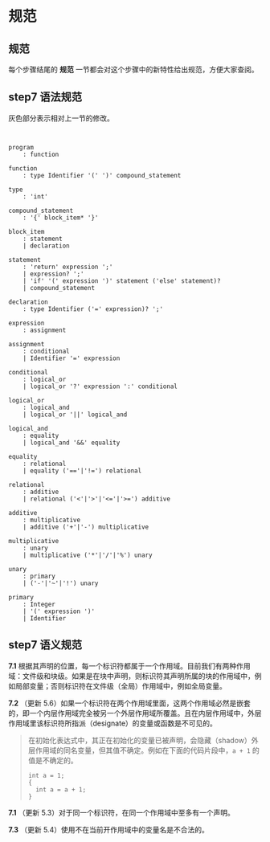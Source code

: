# 规范

## 规范

每个步骤结尾的 **规范** 一节都会对这个步骤中的新特性给出规范，方便大家查阅。

## step7 语法规范

灰色部分表示相对上一节的修改。

```text


program
    : function

function
    : type Identifier '(' ')' compound_statement

type
    : 'int'

compound_statement
    : '{' block_item* '}'

block_item
    : statement
    | declaration

statement
    : 'return' expression ';'
    | expression? ';'
    | 'if' '(' expression ')' statement ('else' statement)?
    | compound_statement

declaration
    : type Identifier ('=' expression)? ';'

expression
    : assignment

assignment
    : conditional
    | Identifier '=' expression

conditional
    : logical_or
    | logical_or '?' expression ':' conditional

logical_or
    : logical_and
    | logical_or '||' logical_and

logical_and
    : equality
    | logical_and '&&' equality

equality
    : relational
    | equality ('=='|'!=') relational

relational
    : additive
    | relational ('<'|'>'|'<='|'>=') additive

additive
    : multiplicative
    | additive ('+'|'-') multiplicative

multiplicative
    : unary
    | multiplicative ('*'|'/'|'%') unary

unary
    : primary
    | ('-'|'~'|'!') unary

primary
    : Integer
    | '(' expression ')'
    | Identifier
```

## step7 语义规范

**7.1** 根据其声明的位置，每一个标识符都属于一个作用域。目前我们有两种作用域：文件级和块级。如果是在块中声明，则标识符其声明所属的块的作用域中，例如局部变量；否则标识符在文件级（全局）作用域中，例如全局变量。

**7.2** （更新 5.6）如果一个标识符在两个作用域里面，这两个作用域必然是嵌套的，即一个内层作用域完全被另一个外层作用域所覆盖。且在内层作用域中，外层作用域里该标识符所指派（designate）的变量或函数是不可见的。

> 在初始化表达式中，其正在初始化的变量已被声明，会隐藏（shadow）外层作用域的同名变量，但其值不确定。例如在下面的代码片段中，`a + 1` 的值是不确定的。
>
> ```text
> int a = 1;
> {
>   int a = a + 1;
> }
> ```

**7.1** （更新 5.3）对于同一个标识符，在同一个作用域中至多有一个声明。

**7.3** （更新 5.4）使用不在当前开作用域中的变量名是不合法的。

